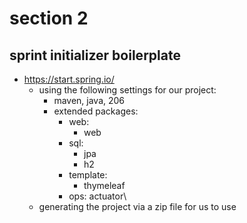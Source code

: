 # section 2

## sprint initializer boilerplate
- https://start.spring.io/
    - using the following settings for our project:
        - maven, java, 206
        - extended packages:
            - web:
                - web
            - sql:
                - jpa
                - h2
            - template:
                - thymeleaf
            - ops: actuator\
    - generating the project via a zip file for us to use